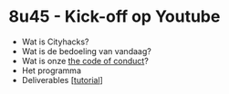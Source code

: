# 8u45 - Kick-off op Youtube

* Wat is Cityhacks?
* Wat is de bedoeling van vandaag?
* Wat is onze [the code of conduct](../../code-of-conduct.md)?
* Het programma
* Deliverables \[[tutorial](../../tutorials/how-to-deliver-like-a-pro/)\]

